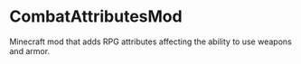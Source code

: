 # CombatAttributesMod
Minecraft mod that adds RPG attributes affecting the ability to use weapons and armor.
